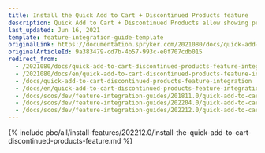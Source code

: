 ```yaml
---
title: Install the Quick Add to Cart + Discontinued Products feature
description: Quick Add to Cart + Discontinued Products allow showing products in cart as discontinued. This guide describes how to integrate the feature into the project.
last_updated: Jun 16, 2021
template: feature-integration-guide-template
originalLink: https://documentation.spryker.com/2021080/docs/quick-add-to-cart-discontinued-products-feature-integration
originalArticleId: 9a383479-cd7b-4b57-993c-e0f707cdb015
redirect_from:
  - /2021080/docs/quick-add-to-cart-discontinued-products-feature-integration
  - /2021080/docs/en/quick-add-to-cart-discontinued-products-feature-integration
  - /docs/quick-add-to-cart-discontinued-products-feature-integration
  - /docs/en/quick-add-to-cart-discontinued-products-feature-integration
  - /docs/scos/dev/feature-integration-guides/201811.0/quick-add-to-cart-discontinued-products-feature-integration.html
  - /docs/scos/dev/feature-integration-guides/202204.0/quick-add-to-cart-discontinued-products-feature-integration.html
  - /docs/scos/dev/feature-integration-guides/202212.0/quick-add-to-cart-discontinued-products-feature-integration.html
---
```


{% include pbc/all/install-features/202212.0/install-the-quick-add-to-cart-discontinued-products-feature.md %} <!-- To edit, see /_includes/pbc/all/install-features/202212.0/install-the-quick-add-to-cart-discontinued-products-feature.md -->
